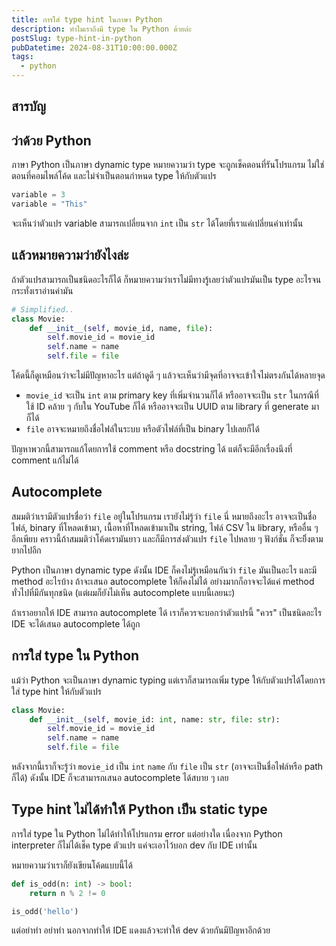 ```yaml
---
title: การใส่ type hint ในภาษา Python
description: ทำไมเราถึงมี type ใน Python ด้วยล่ะ
postSlug: type-hint-in-python
pubDatetime: 2024-08-31T10:00:00.000Z
tags:
  - python
---
```


## สารบัญ

## ว่าด้วย Python

ภาษา Python เป็นภาษา dynamic type หมายความว่า type จะถูกเช็คตอนที่รันโปรแกรม
ไม่ใช่ตอนที่คอมไพล์โค้ด และไม่จำเป็นตอนกำหนด type ให้กับตัวแปร

```python
variable = 3
variable = "This"
```

จะเห็นว่าตัวแปร variable สามารถเปลี่ยนจาก `int` เป็น `str` ได้โดยที่เราแค่เปลี่ยนค่าเท่านั้น

## แล้วหมายความว่ายังไงล่ะ

ถ้าตัวแปรสามารถเป็นชนิดอะไรก็ได้ ก็หมายความว่าเราไม่มีทางรู้เลยว่าตัวแปรมันเป็น type อะไรจนกระทั่งเราอ่านค่ามัน

```python
# Simplified..
class Movie:
    def __init__(self, movie_id, name, file):
        self.movie_id = movie_id
        self.name = name
        self.file = file
```

โค้ดนี้ก็ดูเหมือนว่าจะไม่มีปัญหาอะไร แต่ถ้าดูดี ๆ แล้วจะเห็นว่ามีจุดที่อาจจะเข้าใจไม่ตรงกันได้หลายจุด

- `movie_id` จะเป็น `int` ตาม primary key ที่เพิ่มจำนวนก็ได้ หรืออาจจะเป็น `str` ในกรณีที่ใช้ ID คล้าย ๆ กับใน YouTube ก็ได้ หรืออาจจะเป็น UUID ตาม library ที่ generate มาก็ได้
- `file` อาจจะหมายถึงชื่อไฟล์ในระบบ หรือตัวไฟล์ที่เป็น binary ไปเลยก็ได้

ปัญหาพวกนี้สามารถแก้โดยการใช้ comment หรือ docstring ได้ แต่ก็จะมีอีกเรื่องนึงที่ comment แก้ไม่ได้

## Autocomplete

สมมติว่าเรามีตัวแปรชื่อว่า `file` อยู่ในโปรแกรม เรายังไม่รู้ว่า `file` นี่ หมายถึงอะไร อาจจะเป็นชื่อไฟล์, binary ที่โหลดเข้ามา, เนื้อหาที่โหลดเข้ามาเป็น string, ไฟล์ CSV ใน library, หรืออื่น ๆ อีกเพียบ คราวนี้ถ้าสมมติว่าโค้ดเรามันยาว และก็มีการส่งตัวแปร `file` ไปหลาย ๆ ฟังก์ชั่น ก็จะยิิ่งตามยากไปอีก

Python เป็นภาษา dynamic type ดังนั้น IDE ก็คงไม่รู้เหมือนกันว่า `file` มันเป็นอะไร และมี method อะไรบ้าง ถ้าจะเสนอ autocomplete ให้ก็คงไม่ได้ อย่างมากก็อาจจะได้แค่ method ทั่วไปที่มีกันทุกชนิด (แต่ผมก็ยังไม่เห็น autocomplete แบบนี้เลยนะ)

ถ้าเราอยากให้ IDE สามารถ autocomplete ได้ เราก็ควรจะบอกว่าตัวแปรนี้ "ควร" เป็นชนิดอะไร IDE จะได้เสนอ autocomplete ได้ถูก

## การใส่ type ใน Python

แม้ว่า Python จะเป็นภาษา dynamic typing แต่เราก็สามารถเพิ่ม type ให้กับตัวแปรได้โดยการใส่ type hint ให้กับตัวแปร

```python
class Movie:
    def __init__(self, movie_id: int, name: str, file: str):
        self.movie_id = movie_id
        self.name = name
        self.file = file
```

หลังจากนี้เราก็จะรู้ว่า `movie_id` เป็น `int` `name` กับ `file` เป็น `str` (อาจจะเป็นชื่อไฟล์หรือ path ก็ได้) ดังนั้น IDE ก็จะสามารถเสนอ autocomplete ได้สบาย ๆ เลย

## Type hint ไม่ได้ทำให้ Python เป็น static type

การใส่ type ใน Python ไม่ได้ทำให้โปรแกรม error แต่อย่างใด เนื่องจาก Python interpreter ก็ไม่ได้เช็ค type ตัวแปร แค่จะเอาไว้บอก dev กับ IDE เท่านั้น

หมายความว่าเราก็ยังเขียนโค้ดแบบนี้ได้

```python
def is_odd(n: int) -> bool:
    return n % 2 != 0

is_odd('hello')
```

แต่อย่าทำ อย่าทำ นอกจากทำให้ IDE แดงแล้วจะทำให้ dev ด้วยกันมีปัญหาอีกด้วย
